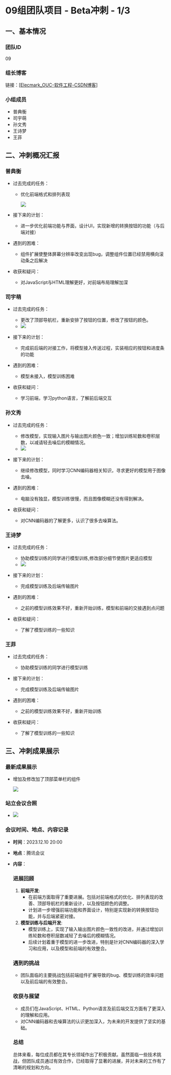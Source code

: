 # 09组团队项目 - Beta冲刺 - 1/3

## 一、基本情况

### 团队ID

09

### 组长博客

链接：[[Elecmark_OUC-软件工程-CSDN博客](https://blog.csdn.net/LanLinHui?spm=1011.2415.3001.5343)]

### 小组成员

- 普典衡
- 司宇萌
- 孙文秀
- 王诗梦
- 王菲

## 二、冲刺概况汇报

### 普典衡

- 过去完成的任务：

  - 优化前端格式和排列表现
  
    ![](photos/b1/1.png)
  
- 接下来的计划：

  - 进一步优化前端功能与界面，设计UI，实现新增的转换按钮的功能（与后端对接）
  
- 遇到的困难：

  - 组件扩展使整体屏幕分辨率改变出现bug，调整组件位置已经禁用横向滚动条之后解决
  
- 收获和疑问：

  - 对JavaScript与HTML理解更好，对前端布局理解加深

### 司宇萌

- 过去完成的任务：

  - 更改了顶部导航栏，重新安排了按钮的位置，修改了按钮的颜色。
  - ![](photos/b1/2.png)
- 接下来的计划：

  - 完成前后端的对接工作，将模型接入传送过程，实装相应的按钮和进度条的功能
- 遇到的困难：

  - 模型未接入，模型训练困难
- 收获和疑问：

  - 学习前端，学习python语言，了解前后端交互

### 孙文秀

- 过去完成的任务：

  - 修改模型，实现输入图片与输出图片颜色一致；增加训练轮数和卷积层数，以减请轻去噪后的模糊情况。
  - ![](photos/b1/3.png)
  
- 接下来的计划：

  - 继续修改模型，同时学习CNN编码器相关知识，寻求更好的模型用于图像去噪。

- 遇到的困难：

  - 电脑没有独显，模型训练很慢，而且图像模糊还没有得到解决。

- 收获和疑问：

  - 对CNN编码器的了解更多，认识了很多去噪算法。

### 王诗梦

- 过去完成的任务：

  - 协助模型训练的同学进行模型训练,修改部分细节使图片更适应模型
  - ![](photos/b1/4.png)
- 接下来的计划：

  - 完成模型训练及后端传输图片
- 遇到的困难：

  - 之前的模型训练效果不好，重新开始训练，模型和前端的交接遇到点问题
- 收获和疑问：

  - 了解了模型训练的一些知识

### 王菲

- 过去完成的任务：

  - 协助模型训练的同学进行模型训练
- 接下来的计划：

  - 完成模型训练及后端传输图片
- 遇到的困难：

  - 之前的模型训练效果不好，重新开始训练
- 收获和疑问：

  - 了解了模型训练的一些知识

## 三、冲刺成果展示

### 最新成果展示

- 增加及修改加了顶部菜单栏的组件

  ![](photos/b1/6.png)

### 站立会议合照

- ![](photos/b1/10.jpg)

### 会议时间、地点、内容记录

- **时间**：2023.12.10 20:00

- **地点**：腾讯会议

- **内容**：

  ### 进展回顾

  1. **前端开发**:
     - 在前端方面取得了重要进展。包括对前端格式的优化、排列表现的改善、顶部导航栏的重新设计，以及按钮颜色的调整。
     - 计划进一步增强前端功能和界面设计，特别是实现新的转换按钮功能，并与后端紧密对接。
  2. **模型训练与后端开发**:
     - 模型训练上，实现了输入输出图片颜色一致性的改进，并通过增加训练轮数和卷积层数减轻了去噪后的模糊情况。
     - 后续计划着重于模型的进一步改进，特别是针对CNN编码器的深入学习和应用，以及模型和前端的有效整合。
  
  ### 遇到的挑战
  
  - 团队面临的主要挑战包括前端组件扩展导致的bug、模型训练的效率问题以及前后端的有效整合。
  
  ### 收获与展望
  
  - 成员们在JavaScript、HTML、Python语言及前后端交互方面有了更深入的理解和应用。
  - 对CNN编码器和去噪算法的认识更加深入，为未来的开发提供了坚实的基础。
  
  ### 总结
  
  ​	总体来看，每位成员都在其专长领域作出了积极贡献。虽然面临一些技术挑战，但团队成员通过有效合作，已经取得了显著的进展，并对未来的工作有了清晰的规划和方向。